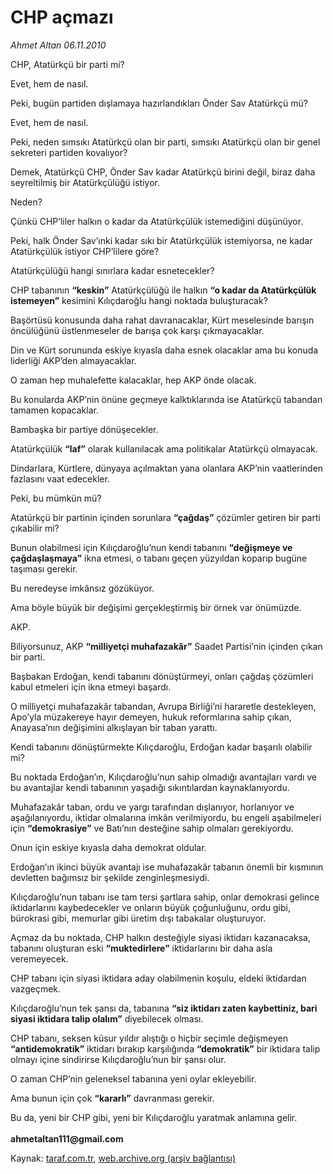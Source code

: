 # CHP açmazı

*Ahmet Altan 06.11.2010*

<div class="yazi"><p>CHP, Atatürkçü bir parti mi?</p>
<p>Evet, hem de nasıl.</p>
<p>Peki, bugün partiden dışlamaya hazırlandıkları Önder Sav Atatürkçü mü?</p>
<p>Evet, hem de nasıl.</p>
<p>Peki, neden sımsıkı Atatürkçü olan bir parti, sımsıkı Atatürkçü olan bir genel sekreteri partiden kovalıyor?</p>
<p>Demek, Atatürkçü CHP, Önder Sav kadar Atatürkçü birini değil, biraz daha seyreltilmiş bir Atatürkçülüğü istiyor.</p>
<p>Neden?</p>
<p>Çünkü CHP’liler halkın o kadar da Atatürkçülük istemediğini düşünüyor.</p>
<p>Peki, halk Önder Sav’ınki kadar sıkı bir Atatürkçülük istemiyorsa, ne kadar Atatürkçülük istiyor CHP’lilere göre?</p>
<p>Atatürkçülüğü hangi sınırlara kadar esnetecekler?</p>
<p>CHP tabanının <b>“keskin”</b> Atatürkçülüğü ile halkın <b>“o kadar da Atatürkçülük istemeyen”</b> kesimini Kılıçdaroğlu hangi noktada buluşturacak?</p>
<p>Başörtüsü konusunda daha rahat davranacaklar, Kürt meselesinde barışın öncülüğünü üstlenmeseler de barışa çok karşı çıkmayacaklar.</p>
<p>Din ve Kürt sorununda eskiye kıyasla daha esnek olacaklar ama bu konuda liderliği AKP’den almayacaklar.</p>
<p>O zaman hep muhalefette kalacaklar, hep AKP önde olacak.</p>
<p>Bu konularda AKP’nin önüne geçmeye kalktıklarında ise Atatürkçü tabandan tamamen kopacaklar.</p>
<p>Bambaşka bir partiye dönüşecekler.</p>
<p>Atatürkçülük <b>“laf”</b> olarak kullanılacak ama politikalar Atatürkçü olmayacak.</p>
<p>Dindarlara, Kürtlere, dünyaya açılmaktan yana olanlara AKP’nin vaatlerinden fazlasını vaat edecekler.</p>
<p>Peki, bu mümkün mü?</p>
<p>Atatürkçü bir partinin içinden sorunlara <b>“çağdaş”</b> çözümler getiren bir parti çıkabilir mi?</p>
<p>Bunun olabilmesi için Kılıçdaroğlu’nun kendi tabanını <b>“değişmeye ve çağdaşlaşmaya”</b> ikna etmesi, o tabanı geçen yüzyıldan koparıp bugüne taşıması gerekir. </p>
<p>Bu neredeyse imkânsız gözüküyor.</p>
<p>Ama böyle büyük bir değişimi gerçekleştirmiş bir örnek var önümüzde.</p>
<p>AKP.</p>
<p>Biliyorsunuz, AKP <b>“milliyetçi muhafazakâr”</b> Saadet Partisi’nin içinden çıkan bir parti.</p>
<p>Başbakan Erdoğan, kendi tabanını dönüştürmeyi, onları çağdaş çözümleri kabul etmeleri için ikna etmeyi başardı.</p>
<p>O milliyetçi muhafazakâr tabandan, Avrupa Birliği’ni hararetle destekleyen, Apo’yla müzakereye hayır demeyen, hukuk reformlarına sahip çıkan, Anayasa’nın değişimini alkışlayan bir taban yarattı.</p>
<p>Kendi tabanını dönüştürmekte Kılıçdaroğlu, Erdoğan kadar başarılı olabilir mi?</p>
<p>Bu noktada Erdoğan’ın, Kılıçdaroğlu’nun sahip olmadığı avantajları vardı ve bu avantajlar kendi tabanının yaşadığı sıkıntılardan kaynaklanıyordu.</p>
<p>Muhafazakâr taban, ordu ve yargı tarafından dışlanıyor, horlanıyor ve aşağılanıyordu, iktidar olmalarına imkân verilmiyordu, bu engeli aşabilmeleri için <b>“demokrasiye”</b> ve Batı’nın desteğine sahip olmaları gerekiyordu.</p>
<p>Onun için eskiye kıyasla daha demokrat oldular.</p>
<p>Erdoğan’ın ikinci büyük avantajı ise muhafazakâr tabanın önemli bir kısmının devletten bağımsız bir şekilde zenginleşmesiydi.</p>
<p>Kılıçdaroğlu’nun tabanı ise tam tersi şartlara sahip, onlar demokrasi gelince iktidarlarını kaybedecekler ve onların büyük çoğunluğunu, ordu gibi, bürokrasi gibi, memurlar gibi üretim dışı tabakalar oluşturuyor.</p>
<p>Açmaz da bu noktada, CHP halkın desteğiyle siyasi iktidarı kazanacaksa, tabanını oluşturan eski <b>“muktedirlere”</b> iktidarlarını bir daha asla veremeyecek.</p>
<p>CHP tabanı için siyasi iktidara aday olabilmenin koşulu, eldeki iktidardan vazgeçmek.</p>
<p>Kılıçdaroğlu’nun tek şansı da, tabanına <b>“siz iktidarı zaten kaybettiniz, bari siyasi iktidara talip olalım”</b> diyebilecek olması.</p>
<p>CHP tabanı, seksen küsur yıldır alıştığı o hiçbir seçimle değişmeyen <b>“antidemokratik”</b> iktidarı bırakıp karşılığında <b>“demokratik”</b> bir iktidara talip olmayı içine sindirirse Kılıçdaroğlu’nun bir şansı olur.</p>
<p>O zaman CHP’nin geleneksel tabanına yeni oylar ekleyebilir.</p>
<p>Ama bunun için çok <b>“kararlı”</b> davranması gerekir.</p>
<p>Bu da, yeni bir CHP gibi, yeni bir Kılıçdaroğlu yaratmak anlamına gelir.<br/><br/><b>ahmetaltan111@gmail.com </b></p></div>

Kaynak: [taraf.com.tr](http://www.taraf.com.tr:80/ahmet-altan/makale-chp-acmazi.htm), [web.archive.org (arşiv bağlantısı)](http://web.archive.org/web/20101109203638/http://www.taraf.com.tr:80/ahmet-altan/makale-chp-acmazi.htm)
